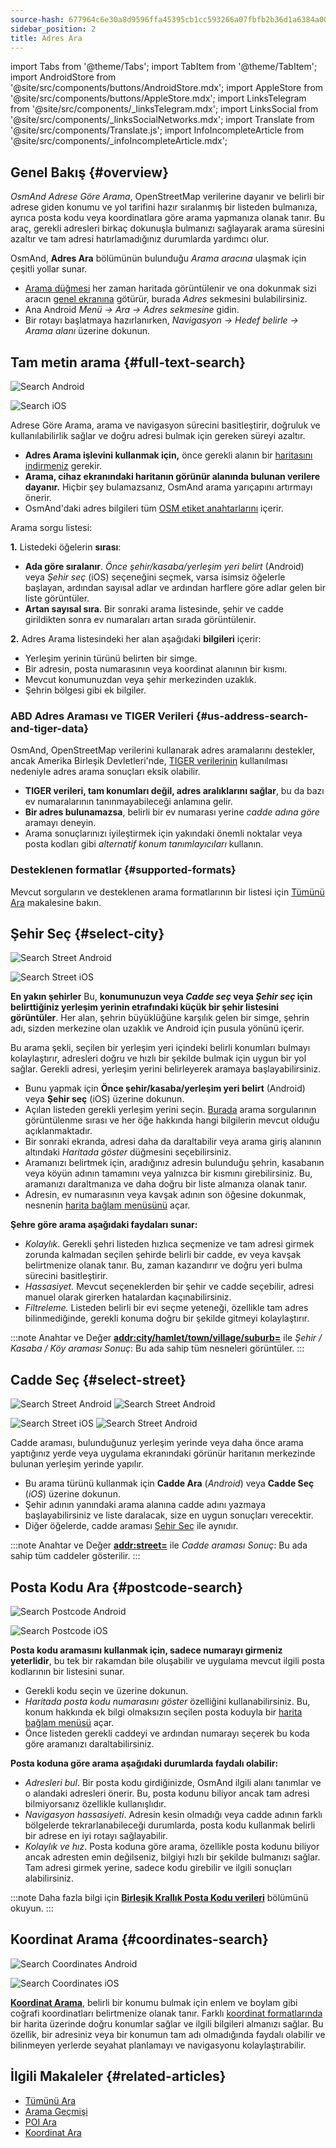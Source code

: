 ```yaml
---
source-hash: 677964c6e30a8d9596ffa45395cb1cc593266a07fbfb2b36d1a6384a00432d7d
sidebar_position: 2
title: Adres Ara
---
```

import Tabs from '@theme/Tabs';
import TabItem from '@theme/TabItem';
import AndroidStore from '@site/src/components/buttons/AndroidStore.mdx';
import AppleStore from '@site/src/components/buttons/AppleStore.mdx';
import LinksTelegram from '@site/src/components/_linksTelegram.mdx';
import LinksSocial from '@site/src/components/_linksSocialNetworks.mdx';
import Translate from '@site/src/components/Translate.js';
import InfoIncompleteArticle from '@site/src/components/_infoIncompleteArticle.mdx';


<InfoIncompleteArticle/>

## Genel Bakış {#overview}

*OsmAnd Adrese Göre Arama*, OpenStreetMap verilerine dayanır ve belirli bir adrese giden konumu ve yol tarifini hazır sıralanmış bir listeden bulmanıza, ayrıca posta kodu veya koordinatlara göre arama yapmanıza olanak tanır. Bu araç, gerekli adresleri birkaç dokunuşla bulmanızı sağlayarak arama süresini azaltır ve tam adresi hatırlamadığınız durumlarda yardımcı olur.

OsmAnd, **Adres Ara** bölümünün bulunduğu *Arama aracına* ulaşmak için çeşitli yollar sunar.

- [Arama düğmesi](../widgets/map-buttons.md#search) her zaman haritada görüntülenir ve ona dokunmak sizi aracın [genel ekranına](#full-text-search) götürür, burada *Adres* sekmesini bulabilirsiniz.
- Ana Android *Menü → Ara → Adres sekmesine* gidin.
- Bir rotayı başlatmaya hazırlanırken, *Navigasyon → Hedef belirle → Arama alanı* üzerine dokunun.

## Tam metin arama {#full-text-search}

<Tabs groupId="operating-systems" queryString="current-os">

<TabItem value="android" label="Android">

![Search Android](@site/static/img/search/search_address_2_andr.png)

</TabItem>

<TabItem value="ios" label="iOS">

![Search iOS](@site/static/img/search/street_search_ios.png)

</TabItem>

</Tabs>

Adrese Göre Arama, arama ve navigasyon sürecini basitleştirir, doğruluk ve kullanılabilirlik sağlar ve doğru adresi bulmak için gereken süreyi azaltır.

- **Adres Arama işlevini kullanmak için,** önce gerekli alanın bir [haritasını indirmeniz](../start-with/download-maps.md) gerekir.
- **Arama, cihaz ekranındaki haritanın görünür alanında bulunan verilere dayanır.** Hiçbir şey bulamazsanız, OsmAnd arama yarıçapını artırmayı önerir.
- OsmAnd'daki adres bilgileri tüm [OSM etiket anahtarlarını](https://wiki.openstreetmap.org/w/index.php?title=Key:addr) içerir.

Arama sorgu listesi:

**1.** Listedeki öğelerin **sırası**:

- **Ada göre sıralanır**. *Önce şehir/kasaba/yerleşim yeri belirt* (Android) veya *Şehir seç* (iOS) seçeneğini seçmek, varsa isimsiz öğelerle başlayan, ardından sayısal adlar ve ardından harflere göre adlar gelen bir liste görüntüler.
- **Artan sayısal sıra**. Bir sonraki arama listesinde, şehir ve cadde girildikten sonra ev numaraları artan sırada görüntülenir.

**2.** Adres Arama listesindeki her alan aşağıdaki **bilgileri** içerir:

- Yerleşim yerinin türünü belirten bir simge.
- Bir adresin, posta numarasının veya koordinat alanının bir kısmı.
- Mevcut konumunuzdan veya şehir merkezinden uzaklık.
- Şehrin bölgesi gibi ek bilgiler.

### ABD Adres Araması ve TIGER Verileri {#us-address-search-and-tiger-data}

OsmAnd, OpenStreetMap verilerini kullanarak adres aramalarını destekler, ancak Amerika Birleşik Devletleri'nde, [TIGER verilerinin](https://wiki.openstreetmap.org/wiki/TIGER) kullanılması nedeniyle adres arama sonuçları eksik olabilir.

- **TIGER verileri, tam konumları değil, adres aralıklarını sağlar**, bu da bazı ev numaralarının tanınmayabileceği anlamına gelir.
- **Bir adres bulunamazsa**, belirli bir ev numarası yerine *cadde adına göre* aramayı deneyin.
- Arama sonuçlarınızı iyileştirmek için yakındaki önemli noktalar veya posta kodları gibi *alternatif konum tanımlayıcıları* kullanın.

### Desteklenen formatlar {#supported-formats}

Mevcut sorguların ve desteklenen arama formatlarının bir listesi için [Tümünü Ara](./search-all.md#basic-queries) makalesine bakın.

## Şehir Seç {#select-city}

<Tabs groupId="operating-systems" queryString="current-os">

<TabItem value="android" label="Android">

![Search Street Android](@site/static/img/search/town_search_android.png)

</TabItem>

<TabItem value="ios" label="iOS">

![Search Street iOS](@site/static/img/search/town_search_ios.png)

</TabItem>

</Tabs>

**En yakın şehirler**
Bu, **konumunuzun veya *Cadde seç* veya *Şehir seç* için belirttiğiniz yerleşim yerinin etrafındaki küçük bir şehir listesini görüntüler**. Her alan, şehrin büyüklüğüne karşılık gelen bir simge, şehrin adı, sizden merkezine olan uzaklık ve Android için pusula yönünü içerir.

Bu arama şekli, seçilen bir yerleşim yeri içindeki belirli konumları bulmayı kolaylaştırır, adresleri doğru ve hızlı bir şekilde bulmak için uygun bir yol sağlar. Gerekli adresi, yerleşim yerini belirleyerek aramaya başlayabilirsiniz.

- Bunu yapmak için **Önce şehir/kasaba/yerleşim yeri belirt** (Android) veya **Şehir seç** (iOS) üzerine dokunun.
- Açılan listeden gerekli yerleşim yerini seçin. [Burada](#full-text-search) arama sorgularının görüntülenme sırası ve her öğe hakkında hangi bilgilerin mevcut olduğu açıklanmaktadır.
- Bir sonraki ekranda, adresi daha da daraltabilir veya arama giriş alanının altındaki *Haritada göster* düğmesini seçebilirsiniz.
- Aramanızı belirtmek için, aradığınız adresin bulunduğu şehrin, kasabanın veya köyün adının tamamını veya yalnızca bir kısmını girebilirsiniz. Bu, aramanızı daraltmanıza ve daha doğru bir liste almanıza olanak tanır.
- Adresin, ev numarasının veya kavşak adının son öğesine dokunmak, nesnenin [harita bağlam menüsünü](../map/map-context-menu.md#select-an-object-single-tap) açar.

**Şehre göre arama aşağıdaki faydaları sunar:**

- *Kolaylık*. Gerekli şehri listeden hızlıca seçmenize ve tam adresi girmek zorunda kalmadan seçilen şehirde belirli bir cadde, ev veya kavşak belirtmenize olanak tanır. Bu, zaman kazandırır ve doğru yeri bulma sürecini basitleştirir.
- *Hassasiyet.* Mevcut seçeneklerden bir şehir ve cadde seçebilir, adresi manuel olarak girerken hatalardan kaçınabilirsiniz.
- *Filtreleme.* Listeden belirli bir evi seçme yeteneği, özellikle tam adres bilinmediğinde, gerekli konuma doğru bir şekilde gitmeyi kolaylaştırır.

:::note Anahtar ve Değer
[**addr:city/hamlet/town/village/suburb=**](https://wiki.openstreetmap.org/w/index.php?title=Key:addr) ile *Şehir / Kasaba / Köy araması*
*Sonuç*: Bu ada sahip tüm nesneleri görüntüler.
:::

## Cadde Seç {#select-street}

<Tabs groupId="operating-systems" queryString="current-os">

<TabItem value="android" label="Android">

![Search Street Android](@site/static/img/search/street_search.png) ![Search Street Android](@site/static/img/search/street_search_1.png)

</TabItem>

<TabItem value="ios" label="iOS">

![Search Street iOS](@site/static/img/search/address_street_search_3_ios.png) ![Search Street Android](@site/static/img/search/address_street_search_4_ios.png)

</TabItem>

</Tabs>

Cadde araması, bulunduğunuz yerleşim yerinde veya daha önce arama yaptığınız yerde veya uygulama ekranındaki görünür haritanın merkezinde bulunan yerleşim yerinde yapılır.

- Bu arama türünü kullanmak için **Cadde Ara** (*Android*) veya **Cadde Seç** (*iOS*) üzerine dokunun.
- Şehir adının yanındaki arama alanına cadde adını yazmaya başlayabilirsiniz ve liste daralacak, size en uygun sonuçları verecektir.
- Diğer öğelerde, cadde araması [Şehir Seç](#select-city) ile aynıdır.

:::note Anahtar ve Değer
[**addr:street=**](https://wiki.openstreetmap.org/w/index.php?title=Key:addr) ile *Cadde araması*
*Sonuç*: Bu ada sahip tüm caddeler gösterilir.
:::

## Posta Kodu Ara {#postcode-search}

<Tabs groupId="operating-systems" queryString="current-os">

<TabItem value="android" label="Android">

![Search Postcode Android](@site/static/img/search/postcode_android.png)

</TabItem>

<TabItem value="ios" label="iOS">

![Search Postcode iOS](@site/static/img/search/postcode_ios.png)

</TabItem>

</Tabs>

**Posta kodu aramasını kullanmak için, sadece numarayı girmeniz yeterlidir**, bu tek bir rakamdan bile oluşabilir ve uygulama mevcut ilgili posta kodlarının bir listesini sunar.

- Gerekli kodu seçin ve üzerine dokunun.
- *Haritada posta kodu numarasını göster* özelliğini kullanabilirsiniz. Bu, konum hakkında ek bilgi olmaksızın seçilen posta koduyla bir [harita bağlam menüsü](../map/map-context-menu.md#select-an-object-single-tap) açar.
- Önce listeden gerekli caddeyi ve ardından numarayı seçerek bu koda göre aramanızı daraltabilirsiniz.

**Posta koduna göre arama aşağıdaki durumlarda faydalı olabilir:**

- *Adresleri bul*. Bir posta kodu girdiğinizde, OsmAnd ilgili alanı tanımlar ve o alandaki adresleri önerir. Bu, posta kodunu biliyor ancak tam adresi bilmiyorsanız özellikle kullanışlıdır.
- *Navigasyon hassasiyeti*. Adresin kesin olmadığı veya cadde adının farklı bölgelerde tekrarlanabileceği durumlarda, posta kodu kullanmak belirli bir adrese en iyi rotayı sağlayabilir.
- *Kolaylık ve hız*. Posta koduna göre arama, özellikle posta kodunu biliyor ancak adresten emin değilseniz, bilgiyi hızlı bir şekilde bulmanızı sağlar. Tam adresi girmek yerine, sadece kodu girebilir ve ilgili sonuçları alabilirsiniz.

:::note
Daha fazla bilgi için **[Birleşik Krallık Posta Kodu verileri](https://github.com/hvdwolf/OsmAnd-UKpostcodes/releases)** bölümünü okuyun.
:::

## Koordinat Arama {#coordinates-search}

<Tabs groupId="operating-systems" queryString="current-os">

<TabItem value="android" label="Android">

![Search Coordinates Android](@site/static/img/search/coordinates_search_android.png)

</TabItem>

<TabItem value="ios" label="iOS">

![Search Coordinates iOS](@site/static/img/search/coordinates_search_ios.png)

</TabItem>

</Tabs>

[**Koordinat Arama**](../search/search-coordinates.md), belirli bir konumu bulmak için enlem ve boylam gibi coğrafi koordinatları belirtmenize olanak tanır. Farklı [koordinat formatlarında](../search/search-coordinates.md#coordinate-format) bir harita üzerinde doğru konumlar sağlar ve ilgili bilgileri almanızı sağlar. Bu özellik, bir adresiniz veya bir konumun tam adı olmadığında faydalı olabilir ve bilinmeyen yerlerde seyahat planlamayı ve navigasyonu kolaylaştırabilir.

## İlgili Makaleler {#related-articles}

- [Tümünü Ara](./search-all.md)
- [Arama Geçmişi](./search-history.md)
- [POI Ara](./search-poi.md)
- [Koordinat Ara](./search-coordinates.md)